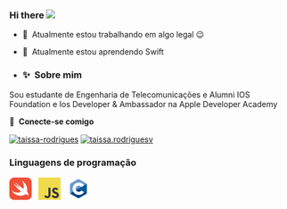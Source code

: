 ### Hi there <a href="https://www.gautamkrishnar.com/"><img src="https://media.giphy.com/media/hvRJCLFzcasrR4ia7z/giphy.gif" width="5%"></a>


- 🔭 &nbsp;Atualmente estou trabalhando em algo legal  :wink:
- 🌱 &nbsp;Atualmente estou aprendendo Swift

- ### ✨&nbsp; Sobre mim

Sou estudante de Engenharia de Telecomunicações e Alumni IOS Foundation e Ios Developer  & Ambassador na Apple Developer Academy


🔗 &nbsp;**Conecte-se comigo**
<p align="left">

<a href="https://www.linkedin.com/in/taissa-rodrigues-07463b296/" target="blank"><img align="center" src="https://raw.githubusercontent.com/rahuldkjain/github-profile-readme-generator/master/src/images/icons/Social/linked-in-alt.svg" alt="taissa-rodrigues" height="30" width="40" /></a>
<a href="https://www.instagram.com/taissa.rodriguesv/" target="blank"><img align="center" src="https://raw.githubusercontent.com/rahuldkjain/github-profile-readme-generator/master/src/images/icons/Social/instagram.svg" alt="taissa.rodriguesv" height="30" width="40" /></a>

### Linguagens de programação

<img title="Swift" alt="Swift" width="40px" src="https://raw.githubusercontent.com/github/explore/master/topics/swift/swift.png"> &nbsp; 
<img title="JavaScript" alt="JavaScript" width="40px" src="https://raw.githubusercontent.com/github/explore/master/topics/javascript/javascript.png"> &nbsp; 
<img title="C" alt="C" width="40px" src="https://raw.githubusercontent.com/github/explore/master/topics/c/c.png">



